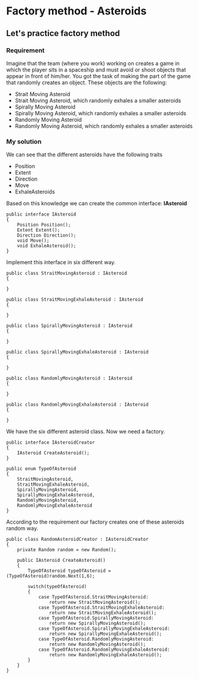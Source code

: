 # Factory method - Asteroids

## Let's practice factory method

### Requirement

Imagine that the team (where you work) working on creates a game in which the player sits in a spaceship and must avoid or shoot objects that appear in front of him/her.
You got the task of making the part of the game that randomly creates an object.
These objects are the following:
- Strait Moving Asteroid
- Strait Moving Asteroid, which randomly exhales a smaller asteroids
- Spirally Moving Asteroid
- Spirally Moving Asteroid, which randomly exhales a smaller asteroids
- Randomly Moving Asteroid 
- Randomly Moving Asteroid, which randomly exhales a smaller asteroids

### My solution

We can see that the different asteroids have the following traits
- Position
- Extent
- Direction
- Move
- ExhaleAsteroids

Based on this knowledge we can create the common interface: **IAsteroid**

	public interface IAsteroid
	{
		Position Position();
		Extent Extent();
		Direction Direction();
		void Move();
		void ExhaleAsteroid();
	}

Implement this interface in six different way.

	public class StraitMovingAsteroid : IAsteroid
	{

	}

	public class StraitMovingExhaleAsteroid : IAsteroid
	{

	}

	public class SpirallyMovingAsteroid : IAsteroid
	{

	}

	public class SpirallyMovingExhaleAsteroid : IAsteroid
	{

	}

	public class RandomlyMovingAsteroid : IAsteroid
	{

	}

	public class RandomlyMovingExhaleAsteroid : IAsteroid
	{

	}

We have the six different asteroid class. Now we need a factory.

	public interface IAsteroidCreator
	{
		IAsteroid CreateAsteroid();
	}

	public enum TypeOfAsteroid
	{
		StraitMovingAsteroid,
		StraitMovingExhaleAsteroid,
		SpirallyMovingAsteroid,
		SpirallyMovingExhaleAsteroid,
		RandomlyMovingAsteroid,
		RandomlyMovingExhaleAsteroid
	}

According to the requirement our factory creates one of these asteroids random way.

	public class RandomAsteroidCreator : IAsteroidCreator
	{
		private Random random = new Random();
	
		public IAsteroid CreateAsteroid()
		{
			TypeOfAsteroid typeOfAsteroid = (TypeOfAsteroid)random.Next(1,6);
		
			switch(typeOfAsteroid)
			{
				case TypeOfAsteroid.StraitMovingAsteroid:
					return new StraitMovingAsteroid();
				case TypeOfAsteroid.StraitMovingExhaleAsteroid:
					return new StraitMovingExhaleAsteroid();
				case TypeOfAsteroid.SpirallyMovingAsteroid:
					return new SpirallyMovingAsteroid();
				case TypeOfAsteroid.SpirallyMovingExhaleAsteroid:
					return new SpirallyMovingExhaleAsteroid();
				case TypeOfAsteroid.RandomlyMovingAsteroid:
					return new RandomlyMovingAsteroid();
				case TypeOfAsteroid.RandomlyMovingExhaleAsteroid:
					return new RandomlyMovingExhaleAsteroid();
			}
		}
	}